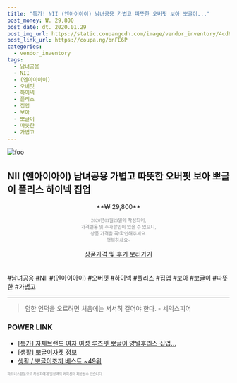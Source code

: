 ```yaml
--- 
title: "특가! NII (엔아이아이) 남녀공용 가볍고 따뜻한 오버핏 보아 뽀글이..." 
post_money: ₩. 29,800 
post_date: dt. 2020.01.29 
post_img_url: https://static.coupangcdn.com/image/vendor_inventory/4cd6/359b44769be2670f453cb318a281db90b714e6a3d218d6decabaf6c6b8f3.jpg 
post_link_url: https://coupa.ng/bnFE6P 
categories: 
  - vendor_inventory 
tags: 
  - 남녀공용 
  - NII 
  - (엔아이아이) 
  - 오버핏 
  - 하이넥 
  - 플리스 
  - 집업 
  - 보아 
  - 뽀글이 
  - 따뜻한 
  - 가볍고 
--- 
```

[![foo](https://static.coupangcdn.com/image/vendor_inventory/4cd6/359b44769be2670f453cb318a281db90b714e6a3d218d6decabaf6c6b8f3.jpg)](https://coupa.ng/bnFE6P) 

## NII (엔아이아이) 남녀공용 가볍고 따뜻한 오버핏 보아 뽀글이 플리스 하이넥 집업 
<p style="text-align: center;">**₩ 29,800**</p> 
<p style="text-align: center;"><span style="color: #898c8f; font-family: Georgia,Times,serif; font-size: 0.75em;">2020년01월29일에 작성되어, <br>가격변동 및 추가할인이 있을 수 있으니,<br> 상품 가격을 꼭!확인해주세요.<br>행복하세요~</span> 
</p>	 
<div markdown="0" style="text-align: center;"><a href="https://coupa.ng/bnFE6P" class="btn btn--success">상품가격 및 후기 보러가기</a></div> 
<br><br> 
  #남녀공용 #NII #(엔아이아이) #오버핏 #하이넥 #플리스 #집업 #보아 #뽀글이 #따뜻한 #가볍고 
<hr> 

> 험한 언덕을 오르려면 처음에는 서서히 걸어야 한다. - 세익스피어 


### POWER LINK

* <a href="https://blog.naver.com/sakai111/221789548839" target="_blank">[특가] 자체브랜드 여자 여성 루즈핏 뽀글이 양털후리스 집업...</a>
* <a href="https://blog.naver.com/fash111/221767786953" target="_blank"> [생활] 뽀글이자켓 정보 </a>
* <a href="https://blog.naver.com/santokki14/221780069800" target="_blank">생활 / 뽀글이조끼 베스트 ~49위</a>

<span style="color: #898c8f; font-family: Georgia,Times,serif; font-size: 0.55em;">파트너스활동으로 작성자에게 일정액의 커미션이 제공될수 있습니다.</span> 
